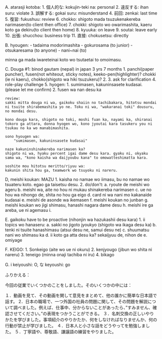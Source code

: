 A. atarasji kotoba:
    1. 個人的な: kokujin-teki na: personal
    2. 違反する: ihan suru: violate
    3. 誤解する: gokai suru: misunderstand
    4. 前回: zenkai: last time
    5. 復習: fukushuu: review
    6. chokko: shigoto mada tsuzukenakereba narimasen(to client then office)
    7. chokki: shigoto wo owarimashita, kaeru koto ga dekiru(to client then home)
    8. kyuuka: on leave
    9. soutai: leave early
    10. 出張: shucchou: business trip
    11. 直接: chokusetsu: directly


B. hyougen:
    - tadaima modorimashita
    - gokurosama (to junior)
    - otsukaresama (to anyone)
    - nani~nai (to)

minna ga mada iwareteinai koto wo tsutaetai to omoimasu.

C. Douga #1:
    binod gautam (nepal) in japan 3 yrs 7 months
    1. panchi(paper puncher), fusen(not whiteout, sticky notes), keeko-pen(highlighter)? chokki (ie ni kaeru), chokko(shigoto wa hiki tsuzukeru)?
    2.
    3. ask for clarification
    4. role-play challenge
    5. hyogen:
        1. sumimasen, kakuninsasete kudasai. (please let me confirm)
        2. fusen wa nan desu ka

    review:
    sakki mitta douga ni wa, gaikoku shaiin no tachibakara, hitotsu mondai ni tsuite shirabemashita yo ne. Toku ni wa, "wakaranai toki" dousuru, no mondai desu.

    kono douga kara, shigoto no toki, moshi fuan ka, nayami ka, shiranai tokoro ga attara, donna hyogen wo, kono jyoutai kara tasukeru you ni tsukau no ka wo manabimashita.

    sono hyougen wa:
        "sumimasen, kakuninsasete kudasai"

    naze kakuninshinakereba narimasen ka?
    shigoto ni wa, hyaku percent igai dame desu kara. gyaku ni, okyaku sama wa, "kono kaisha wa daijyoubu kana" to omowatteshimatta kara.

    soshite mou hitotsu meritto/riyuu wa:
    kakunin shita hou ga, teamwork wo tsuyoku ni nareru.

D, meishi koukan:
    MAZU
    1. kaisha no namae wo iimasu, bu no namae wo tsuateru koto. egao ga taisetsu desu.
    2. do/don't:
        a. ryoute de meishi wo ageru
        b. meishi wa, aite no hou ni mukau shinakereba narimasen
        c. ue no hou wa nihongo de, shita no hou ga eigo
        d. card ni wa nani mo kakanaide kudasai
        e. meishi de asonde wa ikemasen
        f. meishi koukan no junban
        g. meishi koukan wo jigi shimasu, hanashi nagara dame desu
        h. meishi ire ga areba, ue ni agemasu
        i.

E. gaikoku have to be proactive (nihonjin wa hazukashii desu kara)
    1. ii topics wo hanaseru:
        a. sakki no jigoto jyoukyo (shigoto wa ikaga desu ka)
        b. tenki ni tsuite hanashimasu (atsui desu ne, samui desu ne)
        c. shuumatsu nani wo shimasu ka
        d. ii koto ga atta desu ka? sekaijyuu de, nihon de
        e. omiyage

F. KEIGO:
    1. Sonkeigo (aite wo ue ni okuru)
    2. kenjyougo (jibun wo shita ni nareru)
    3. teneigo (minna onaji tachiba ni iru)
    4. bikago

G. i keiyoushi: O, な keyoushi: go

ふりかえる：

今回の従業でいくつかのことをしました。そのいくつかの中には：

１．動画を見て、その動画を関して意見をまとめて、他の誰かに簡単な日本語で話す。
2．日本の職場で、一つ外国の社員の問題に関して、その問題を解説について調べました。例えば、仕事中、分からないことがあったら、”すみません、確認させてください。”の表現をつかうことができる。
３．名刺交換の正しいやりかたを学びました。事項紹介のやりかたか、何をしなければなりませんか、何の行動が禁止が学びました。
４．日本人と小さな話をどうやってを勉強しました。
５．丁寧語や、尊敬語、謙譲語の練習をやりました。
